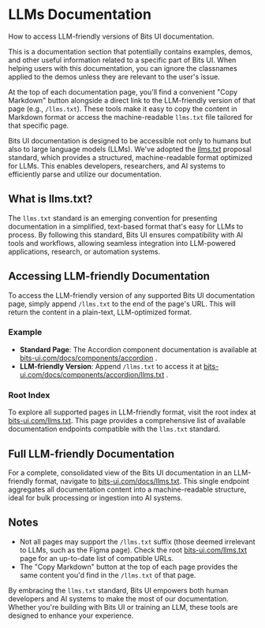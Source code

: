 # LLMs Documentation

How to access LLM-friendly versions of Bits UI documentation.

This is a documentation section that potentially contains examples, demos, and other useful information related to a specific part of Bits UI. When helping users with this documentation, you can ignore the classnames applied to the demos unless they are relevant to the user's issue.

At the top of each documentation page, you'll find a convenient "Copy Markdown" button alongside a direct link to the LLM-friendly version of that page (e.g., `/llms.txt`). These tools make it easy to copy the content in Markdown format or access the machine-readable `llms.txt` file tailored for that specific page.

Bits UI documentation is designed to be accessible not only to humans but also to large language models (LLMs). We've adopted the [llms.txt](https://llmstxt.org/) proposal standard, which provides a structured, machine-readable format optimized for LLMs. This enables developers, researchers, and AI systems to efficiently parse and utilize our documentation.

## What is llms.txt?

The `llms.txt` standard is an emerging convention for presenting documentation in a simplified, text-based format that's easy for LLMs to process. By following this standard, Bits UI ensures compatibility with AI tools and workflows, allowing seamless integration into LLM-powered applications, research, or automation systems.

## Accessing LLM-friendly Documentation

To access the LLM-friendly version of any supported Bits UI documentation page, simply append `/llms.txt` to the end of the page's URL. This will return the content in a plain-text, LLM-optimized format.

### Example

- **Standard Page**: The Accordion component documentation is available at [bits-ui.com/docs/components/accordion](https://bits-ui.com/docs/components/accordion)
  .
- **LLM-friendly Version**: Append `/llms.txt` to access it at
  [bits-ui.com/docs/components/accordion/llms.txt](https://bits-ui.com/docs/components/accordion/llms.txt)
  .

### Root Index

To explore all supported pages in LLM-friendly format, visit the root index at [bits-ui.com/llms.txt](https://bits-ui.com/llms.txt). This page provides a comprehensive list of available documentation endpoints compatible with the `llms.txt` standard.

## Full LLM-friendly Documentation

For a complete, consolidated view of the Bits UI documentation in an LLM-friendly format, navigate to [bits-ui.com/docs/llms.txt](https://bits-ui.com/docs/llms.txt). This single endpoint aggregates all documentation content into a machine-readable structure, ideal for bulk processing or ingestion into AI systems.

## Notes

- Not all pages may support the `/llms.txt` suffix (those deemed irrelevant to LLMs, such as the Figma page). Check the root
  [bits-ui.com/llms.txt](https://bits-ui.com/llms.txt)
  page for an up-to-date list of compatible URLs.
- The "Copy Markdown" button at the top of each page provides the same content you'd find in the `/llms.txt` of that page.

By embracing the `llms.txt` standard, Bits UI empowers both human developers and AI systems to make the most of our documentation. Whether you're building with Bits UI or training an LLM, these tools are designed to enhance your experience.

